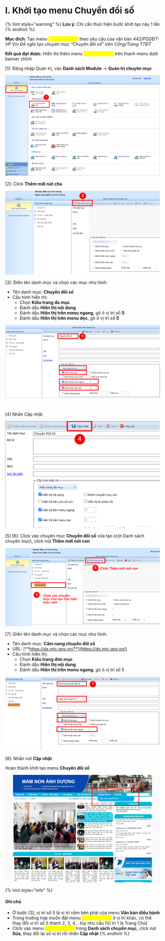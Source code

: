 # I. Khởi tạo menu Chuyển đổi số

{% hint style="warning" %}
**Lưu ý:** Chỉ cần thực hiện bước khởi tạo này 1 lần
{% endhint %}

**Mục đích:** Tạo menu <mark style="color:yellow;">**Chuyển đổi số**</mark> theo yêu cầu của văn bản _442/PGDĐT-VP V/v Đề nghị tạo chuyên mục “Chuyển đối số” trên Cổng/Trang TTĐT_

**Kết quả đạt được:** Hiển thị thêm menu <mark style="color:yellow;">**Chuyển đổi số**</mark> trên thanh menu dưới banner chính

\[1]:  Đăng nhập Quản trị, vào **Danh sách Module** -> **Quản trị chuyên mục**

![](<../../.gitbook/assets/image (97).png>)

\[2]: Click **Thêm mới nút cha**

![](<../../.gitbook/assets/image (52).png>)

\[3]: Điền tên danh mục và chọn các mục như hình:

* Tên danh mục: **Chuyển đổi số**
* Cấu hình hiển thị:
  * Chọn **Kiểu trang đa mục**
  * Đánh dấu **Hiển thị nội dung**
  * Đánh dấu **Hiển thị trên menu ngang**, gõ ô vị trí số **5**
  * Đánh dấu **Hiển thị trên menu dọc**, gõ ô vị trí số **5**

![](<../../.gitbook/assets/image (20).png>)

\[4] Nhấn Cập nhật

![](<../../.gitbook/assets/image (88).png>)

\[5] \[6]: Click vào chuyên mục **Chuyển đổi số** vừa tạo (cột Danh sách chuyên mục), click nút **Thêm mới nút con**

![](<../../.gitbook/assets/image (8).png>)

\[7]: Điền tên danh mục và chọn các mục như hình:

* Tên danh mục: **Cẩm nang chuyển đổi số**
* URL: [**https://dx.mic.gov.vn/**](https://dx.mic.gov.vn/)
* Cấu hình hiển thị:
  * Chọn **Kiểu trang đơn mục**
  * Đánh dấu **Hiển thị nội dung**
  * Đánh dấu **Hiển thị trên menu ngang**, gõ ô vị trí số **1**

![](<../../.gitbook/assets/image (63).png>)

\[8]: Nhấn nút **Cập nhật**

Hoàn thành khởi tạo menu **Chuyển đổi số**

![](<../../.gitbook/assets/image (78).png>)

{% hint style="info" %}
#### Ghi chú

* Ở bước \[3], vị trí số 5 là vị trí nằm bên phải của menu **Văn bản điều hành**
* Trong trường hợp muốn đặt menu <mark style="color:yellow;">**Chuyển đổi số**</mark> ở vị trí khác, có thể thay đổi vị trí số 5 thành 2, 3, 4... tùy nhu cầu (Vị trí 1 là Trang Chủ)
* Click vào menu <mark style="color:yellow;">**Chuyển đổi số**</mark> trong **Danh sách chuyên mục**, click nút **Sửa**, thay đổi lại số vị trí rồi nhấn **Cập nhật**
{% endhint %}

